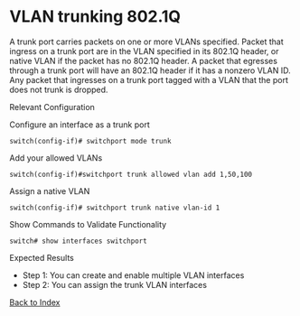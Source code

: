 # VLAN trunking 802.1Q

A trunk port carries packets on one or more VLANs specified. Packet that ingress on a trunk port are in the VLAN specified in its 802.1Q header, or native VLAN if the packet has no 802.1Q header. A packet that egresses through a trunk port will have an 802.1Q header if it has a nonzero VLAN ID. Any packet that ingresses on a trunk port tagged with a VLAN that the port does not trunk is dropped.

Relevant Configuration

Configure an interface as a trunk port

```
switch(config-if)# switchport mode trunk
```

Add your allowed VLANs

```
switch(config-if)#switchport trunk allowed vlan add 1,50,100
```

Assign a native VLAN

```
switch(config-if)# switchport trunk native vlan-id 1
```

Show Commands to Validate Functionality

```
switch# show interfaces switchport 
```

Expected Results

* Step 1: You can create and enable multiple VLAN interfaces
* Step 2: You can assign the trunk VLAN interfaces


[Back to Index](../index.md)

